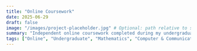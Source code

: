 ```yaml
---
title: "Online Coursework"
date: 2025-06-29
draft: false
image: "/images/project-placeholder.jpg" # Optional: path relative to static folder e.g. static/images/project-placeholder.jpg
summary: "Independent online coursework completed during my undergraduate studies at AUB."
tags: ["Online", "Undergraduate", "Mathematics", "Computer & Communications Engineering", "Economics"]
---
```


